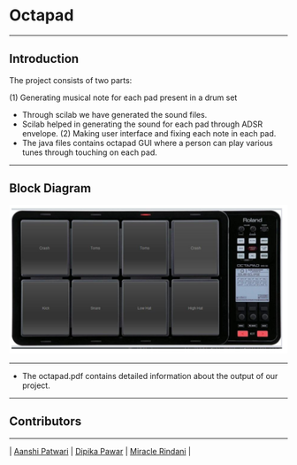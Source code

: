 # Octapad
---
  Introduction
---
The project consists of two parts:

(1) Generating musical note for each pad present in a drum set
- Through scilab we have generated the sound files.
- Scilab helped in generating the sound for each pad through ADSR envelope.
(2) Making user interface and fixing each note in each pad.
- The java files contains octapad GUI where a person can play various tunes through touching on each pad.


---
  Block Diagram
 ---
 <p>
<img src = "octapad diagram.PNG">
</p>
 
 
 ---
 - The octapad.pdf contains detailed information about the output of our project.
 ---
 ## Contributors

---

| [Aanshi Patwari](https://github.com/aanshi18)                                                                                                            | [Dipika Pawar](https://github.com/DipikaPawar12)                                                                                                            | [Miracle Rindani](https://github.com/mrindani)                                                                                                |
